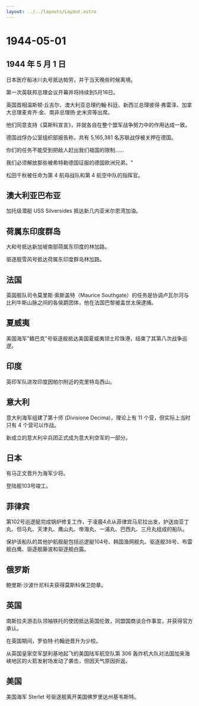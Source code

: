 ```yaml
---
layout: ../../layouts/Layout.astro
---
```


# 1944-05-01

## 1944 年 5 月 1 日

日本医疗船冰川丸号抵达帕劳，并于当天晚些时候离境。

第一次英联邦总理会议开幕并将持续到5月16日。

英国首相温斯顿·丘吉尔、澳大利亚总理约翰·科廷、新西兰总理彼得·弗雷泽、加拿大总理麦肯齐·金、南非总理扬·史末资等出席。

他们同意支持《莫斯科宣言》，并就各自在整个盟军战争努力中的作用达成一致。

德国战俘办公室组织部报告称，共有 5,165,381 名苏联战俘被关押在德国。

你们的任务不能受到把敌人赶出我们祖国的限制......

我们必须解放那些被希特勒德国征服的德国欧洲兄弟。"

松田千秋被任命为第 4 航母战队和第 4 航空中队的指挥官。

## 澳大利亚巴布亚

加托级潜艇 USS Silversides 抵达新几内亚米尔恩湾加油。

## 荷属东印度群岛

大和号抵达新加坡南部荷属东印度的林加路。

驱逐舰雪风号抵达荷属东印度群岛林加路。

## 法国

英国舰队司令莫里斯·索斯盖特（Maurice
Southgate）的任务是协调卢瓦尔河与比利牛斯山脉之间的各侯爵团体，他在法国巴黎被盖世太保逮捕。

## 夏威夷

美国海军"鳍巴克"号驱逐舰抵达美国夏威夷领土珍珠港，结束了其第八次战争巡逻。

## 印度

英印军队进攻印度因帕尔附近的克里特岛西山。

## 意大利

意大利海军组建了第十师 (Divisione Decima)，理论上有 11
个营，但实际上当时只有 4 个营可以作战。

新成立的意大利伞兵团正式成为意大利空军的一部分。

## 日本

有马正文晋升为海军少将。

登陆舰103号竣工。

## 菲律宾

第102号巡逻艇完成锅炉修复工作，于凌晨4点从菲律宾马尼拉出发，护送由亚丁丸、但马丸、天津丸、鹰山丸、帝海丸、一浦丸、巴西丸、三月丸组成的船队。

保护该船队的其他护航舰艇包括巡逻艇104号、韩国渔网舰丸、驱逐舰38号、布雷舰白鹰、驱逐舰藤波和驱逐舰白露。

## 俄罗斯

鲍里斯·沙波什尼科夫获得莫斯科保卫勋章。

## 英国

南斯拉夫游击队领袖铁托的使团抵达英国伦敦，同盟国商谈合作事宜，并获得官方承认。

在英国期间，罗伯特·约翰逊晋升为少校。

从英国皇家空军瑟利基地起飞的美国陆军航空队第 306
轰炸机大队对法国加来海峡地区的火箭发射场发动了袭击，但因天气原因折返。

## 美国

美国海军 Sterlet 号驱逐舰离开美国佛罗里达州基韦斯特。